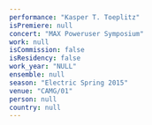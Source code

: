 ```yaml
---
performance: "Kasper T. Toeplitz"
isPremiere: null
concert: "MAX Poweruser Symposium"
work: null
isCommission: false
isResidency: false
work_year: "NULL"
ensemble: null
season: "Electric Spring 2015"
venue: "CAMG/01"
person: null
country: null
---
```


